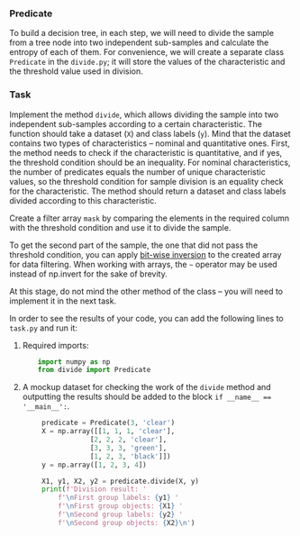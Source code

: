 ### Predicate


To build a decision tree, in each step, we will need to divide the sample from a tree node
into two independent sub-samples and calculate the entropy of each of them. 
For convenience, we will create a separate class `Predicate` in the `divide.py`; it will store the values
of the characteristic and the threshold value used in division.



### Task

Implement the method `divide`, which allows dividing the sample into two independent
sub-samples according to a certain characteristic. The function should take a dataset 
(`X`) and class labels (`y`). Mind that the dataset contains two types of characteristics –
nominal and quantitative ones. First, the method needs to check if the characteristic is 
quantitative, and if yes, the threshold condition should be an inequality. For nominal characteristics,
the number of predicates equals the number of unique characteristic values, so the threshold condition for
sample division is an equality check for the characteristic. The method should return a dataset and class
labels divided according to this characteristic. 


<div class="hint">

Create a filter array `mask` by comparing the elements in the required column with the threshold condition
and use it to divide the sample. </div>

<div class="hint">

To get the second part of the sample, the one that did not pass the threshold condition, 
you can apply [bit-wise inversion](https://numpy.org/doc/stable/reference/generated/numpy.invert.html) to the created array
for data filtering. When working with arrays, the `~` operator may be used instead of np.invert for the sake of brevity.</div>

At this stage, do not mind the other method of the class – you will need to
implement it in the next task.

In order to see the results of your code, you can add
the following lines to `task.py` and run it:
1. Required imports:
 ```python
        import numpy as np
        from divide import Predicate
```
2. A mockup dataset for checking the work of the `divide` method and outputting the results should be added to the block `if __name__ == '__main__':`.
```python
        predicate = Predicate(3, 'clear')           
        X = np.array([[1, 1, 1, 'clear'],
                    [2, 2, 2, 'clear'],
                    [3, 3, 3, 'green'],
                    [1, 2, 3, 'black']])
        y = np.array([1, 2, 3, 4])

        X1, y1, X2, y2 = predicate.divide(X, y)
        print(f'Division result: '
            f'\nFirst group labels: {y1} '
            f'\nFirst group objects: {X1} '
            f'\nSecond group labels: {y2} '
            f'\nSecond group objects: {X2}\n')
```